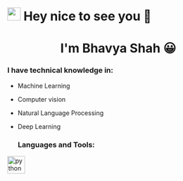 ### <h1><img src="https://emojis.slackmojis.com/emojis/images/1531849430/4246/blob-sunglasses.gif?1531849430" width="30"/> Hey nice to see you 👋
  <h1 align="center">I'm Bhavya Shah 😀</h1>

### I have technical knowledge in:
* Machine Learning 
* Computer vision
* Natural Language Processing
* Deep Learning

  
  <h3 align="left">Languages and Tools:</h3>
<p align="left"> <a href=["https://www.arduino.cc/](https://www.python.org/doc/)" target="_blank"> <img src="[https://cdn.worldvectorlogo.com/logos/arduino-1.svg](https://cdn.worldvectorlogo.com/logos/python.svg)" alt="python" width="40" height="40"/> </a>

